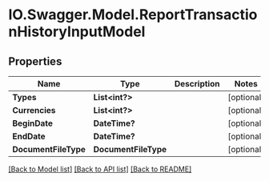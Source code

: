 # IO.Swagger.Model.ReportTransactionHistoryInputModel
## Properties

Name | Type | Description | Notes
------------ | ------------- | ------------- | -------------
**Types** | **List&lt;int?&gt;** |  | [optional] 
**Currencies** | **List&lt;int?&gt;** |  | [optional] 
**BeginDate** | **DateTime?** |  | [optional] 
**EndDate** | **DateTime?** |  | [optional] 
**DocumentFileType** | **DocumentFileType** |  | [optional] 

[[Back to Model list]](../README.md#documentation-for-models) [[Back to API list]](../README.md#documentation-for-api-endpoints) [[Back to README]](../README.md)

